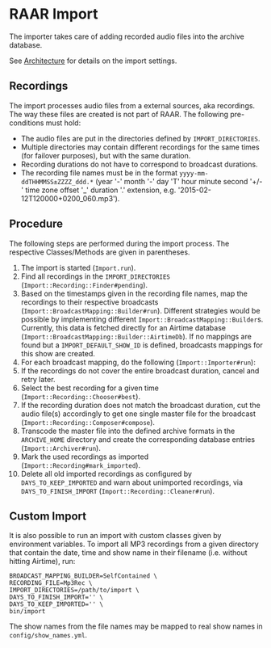 # RAAR Import

The importer takes care of adding recorded audio files into the archive database.

See [Architecture](architecture.md) for details on the import settings.

## Recordings

The import processes audio files from a external sources, aka recordings. The way these files are created is not part of RAAR. The following pre-conditions must hold:

* The audio files are put in the directories defined by `IMPORT_DIRECTORIES`.
* Multiple directories may contain different recordings for the same times (for failover purposes), but with the same duration.
* Recording durations do not have to correspond to broadcast durations.
* The recording file names must be in the format `yyyy-mm-ddTHHMMSS±ZZZZ_ddd.*` (year '-' month '-' day 'T' hour minute second '+/-' time zone offset '_' duration '.' extension, e.g. '2015-02-12T120000+0200_060.mp3').

## Procedure

The following steps are performed during the import process. The respective Classes/Methods are given in parentheses.

1. The import is started (`Import.run`).
1. Find all recordings in the `IMPORT_DIRECTORIES` (`Import::Recording::Finder#pending`).
1. Based on the timestamps given in the recording file names, map the recordings to their respective broadcasts (`Import::BroadcastMapping::Builder#run`). Different strategies would be possible by implementing different `Import::BroadcastMapping::Builder`s. Currently, this data is fetched directly for an Airtime database (`Import::BroadcastMapping::Builder::AirtimeDb`). If no mappings are found but a `IMPORT_DEFAULT_SHOW_ID` is defined, broadcasts mappings for this show are created.
1. For each broadcast mapping, do the following (`Import::Importer#run`):
1. If the recordings do not cover the entire broadcast duration, cancel and retry later.
1. Select the best recording for a given time (`Import::Recording::Chooser#best`).
1. If the recording duration does not match the broadcast duration, cut the audio file(s) accordingly to get one single master file for the broadcast (`Import::Recording::Composer#compose`).
1. Transcode the master file into the defined archive formats in the `ARCHIVE_HOME` directory and create the corresponding database entries (`Import::Archiver#run`).
1. Mark the used recordings as imported (`Import::Recording#mark_imported`).
1. Delete all old imported recordings as configured by `DAYS_TO_KEEP_IMPORTED` and warn about unimported recordings, via `DAYS_TO_FINISH_IMPORT` (`Import::Recording::Cleaner#run`).

## Custom Import

It is also possible to run an import with custom classes given by environment variables. To import all MP3 recordings from a given directory that contain the date, time and show name in their filename (i.e. without hitting Airtime), run:

    BROADCAST_MAPPING_BUILDER=SelfContained \
    RECORDING_FILE=Mp3Rec \
    IMPORT_DIRECTORIES=/path/to/import \
    DAYS_TO_FINISH_IMPORT='' \
    DAYS_TO_KEEP_IMPORTED='' \
    bin/import

The show names from the file names may be mapped to real show names in `config/show_names.yml`.
